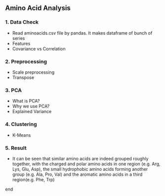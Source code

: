 ## Amino Acid Analysis

### 1. Data Check

  - Read aminoacids.csv file by pandas. It makes dataframe of bunch of series
  - Features
  - Covariance vs Correlation

### 2. Preprocessing

  - Scale preprocessing
  - Transpose

### 3. PCA

  - What is PCA?
  - Why we use PCA?
  - Explained Variance

### 4. Clustering

  - K-Means

### 5. Result

  - It can be seen that similar amino acids are indeed grouped roughly together, with the charged and polar amino acids in one region (e.g. Arg, Lys, Glu, Asp), the small hydrophobic amino acids forming another group (e.g. Ala, Pro, Val) and the aromatic amino acids in a third region(e.g. Phe, Trp)

end
